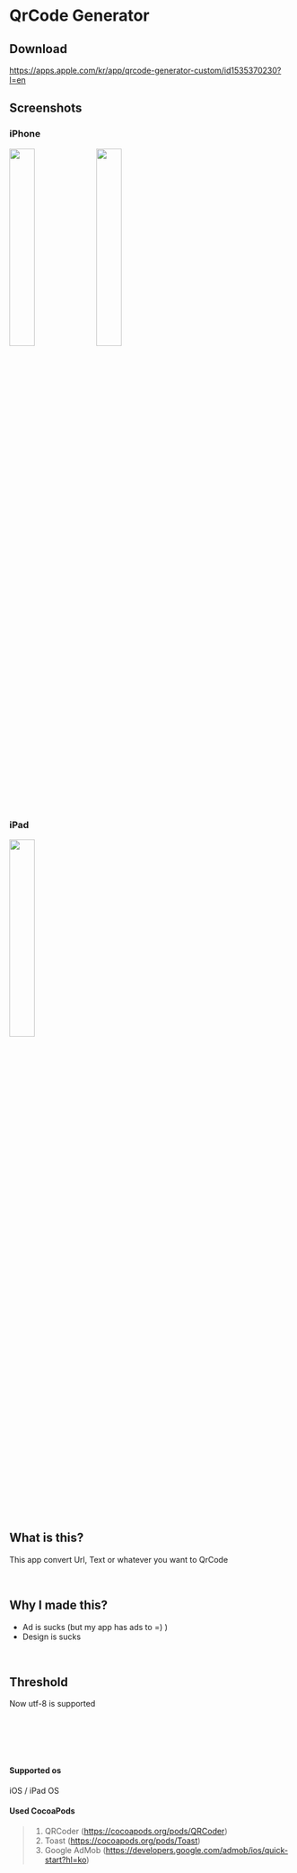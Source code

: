QrCode Generator
================

Download
-----------
https://apps.apple.com/kr/app/qrcode-generator-custom/id1535370230?l=en
<br>

Screenshots
------------
### iPhone<br>
<img src="https://user-images.githubusercontent.com/63496607/95672002-e56e0900-0bd7-11eb-987f-4b0b609f79b9.png" width="30%"></img>
<img src="https://user-images.githubusercontent.com/63496607/95672003-e9019000-0bd7-11eb-9a15-8d966b40030a.png" width="30%"></img>

### iPad<br>
<img src="https://user-images.githubusercontent.com/63496607/95672005-ed2dad80-0bd7-11eb-8a26-56a82e0855d3.png" width="30%"></img>

<br>

## What is this?
This app convert Url, Text or whatever you want to QrCode

<br>

## Why I made this?
+ Ad is sucks (but my app has ads to =) )<br>
+ Design is sucks<br>
<br>

## Threshold
Now utf-8 is supported<br>



<br><br><br><br>
#### Supported os
iOS / iPad OS
<br>
#### Used CocoaPods
> 1. QRCoder (https://cocoapods.org/pods/QRCoder)
> 2. Toast  (https://cocoapods.org/pods/Toast)
> 3. Google AdMob (https://developers.google.com/admob/ios/quick-start?hl=ko)
